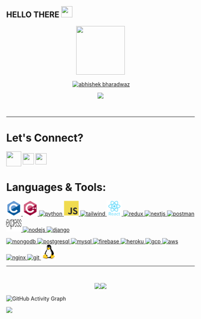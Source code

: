 ## HELLO THERE <img src="https://github.com/TheDudeThatCode/TheDudeThatCode/blob/master/Assets/Hi.gif" width="30px" height="30px">

<p align="center" >
<img src="https://github.com/TheDudeThatCode/TheDudeThatCode/blob/master/Assets/Developer.gif" width="130px" height="130px">
</p>

<p align="center"> <img width='170px' src="https://komarev.com/ghpvc/?username=4Marsha1&label=Profile%20views&color=1338BF&style=flat" alt="" />     <a href="https://drive.google.com/file/d/1Uti2a4kHAsl0ISGh3O4jtCFkvGUO0qPh/view?usp=sharing" target="_blank"><img width="195px" src="https://img.shields.io/badge/Resume-ViewInDrive-brightgreen" alt="abhishek bharadwaz" /></a></p>

<p align="center"><img src="https://github-readme-streak-stats.herokuapp.com/?user=4Marsha1&theme=tokyonight&hide_border=true" /></p>

<br/>
<hr/>

# Let's Connect? 
<p align="left">
<a href="mailto:abhishekbharadwaz22@gmail.com" target="blank"><img align="center" width="40px" height="40px" src="https://img.icons8.com/color/48/000000/gmail-new.png"/></a>
<a href="https://www.linkedin.com/in/abhishek-bharadwaz-458993192/" target="blank"><img align="center" src="https://raw.githubusercontent.com/rahuldkjain/github-profile-readme-generator/master/src/images/icons/Social/linked-in-alt.svg" height="30px" width="30px" /></a>
<a href="https://www.leetcode.com/_Marsha1" target="blank"><img align="center" src="https://raw.githubusercontent.com/rahuldkjain/github-profile-readme-generator/master/src/images/icons/Social/leet-code.svg" height="30px" width="30px" /></a>
</p>

# Languages & Tools:  
<p align="left"> 
<a href="https://www.cprogramming.com/" target="_blank"> <img src="https://raw.githubusercontent.com/devicons/devicon/master/icons/c/c-original.svg" alt="c" width="40" height="40"/> </a> <a href="https://www.w3schools.com/cpp/" target="_blank"> <img src="https://raw.githubusercontent.com/devicons/devicon/master/icons/cplusplus/cplusplus-original.svg" alt="cplusplus" width="40" height="40"/> </a> <a href="https://www.python.org/" target="_blank"> <img src="https://github.com/rahuldkjain/github-profile-readme-generator/blob/master/src/images/icons/ProgrammingLanguages/python.svg" alt="python" width="40" height="40"/> </a><a href="https://developer.mozilla.org/en-US/docs/Web/JavaScript" target="_blank"> <img src="https://raw.githubusercontent.com/devicons/devicon/master/icons/javascript/javascript-original.svg" alt="javascript" width="40" height="40"/> </a><a href="https://tailwindcss.com" target="_blank"> <img src="https://github.com/rahuldkjain/github-profile-readme-generator/blob/master/src/images/icons/FrontendDevelopment/tailwind.svg" alt="tailwind" width="40" height="40"/> </a><a href="https://reactjs.org/" target="_blank"> <img src="https://raw.githubusercontent.com/devicons/devicon/master/icons/react/react-original-wordmark.svg" alt="react" width="40" height="40"/> </a> <a href="https://redux.js.org/" target="_blank"> <img src="https://github.com/rahuldkjain/github-profile-readme-generator/blob/master/src/images/icons/FrontendDevelopment/redux.svg" alt="redux" width="40" height="40"/> </a> <a href="https://nextjs.org/" target="_blank"> <img src="https://github.com/rahuldkjain/github-profile-readme-generator/blob/master/src/images/icons/StaticSiteGenerators/nextjs.svg" alt="nextjs" width="40" height="40"/> </a> <a href="https://learning.postman.com/docs/getting-started/introduction/" target="_blank"> <img src="https://github.com/rahuldkjain/github-profile-readme-generator/blob/master/src/images/icons/Software/postman.svg" alt="postman" width="40" height="40"/> </a> <a href="https://expressjs.com/" target="_blank"> <img src="https://github.com/rahuldkjain/github-profile-readme-generator/blob/master/src/images/icons/BackendDevelopment/express.svg" alt="express" width="40" height="40"/> </a><a href="https://nodejs.org/en/" target="_blank"> <img src="https://github.com/rahuldkjain/github-profile-readme-generator/blob/master/src/images/icons/BackendDevelopment/nodejs.svg" alt="nodejs" width="40" height="40"/> </a> <a href="https://www.djangoproject.com/" target="_blank"> <img src="https://github.com/rahuldkjain/github-profile-readme-generator/blob/master/src/images/icons/Framework/django.svg" alt="django" width="40" height="40"/> </a>
  
  <a href="https://www.mongodb.com/" target="_blank"> <img src="https://github.com/rahuldkjain/github-profile-readme-generator/blob/master/src/images/icons/Database/mongodb.svg" alt="mongodb" width="40" height="40"/> </a><a href="https://www.postgresql.org/" target="_blank"> <img src="https://github.com/rahuldkjain/github-profile-readme-generator/blob/master/src/images/icons/Database/postgresql.svg" alt="postgresql" width="40" height="40"/> </a><a href="https://www.mysql.com/" target="_blank"> <img src="https://github.com/rahuldkjain/github-profile-readme-generator/blob/master/src/images/icons/Database/mysql.svg" alt="mysql" width="40" height="40"/> </a><a href="https://firebase.google.com/" target="_blank"> <img src="https://github.com/rahuldkjain/github-profile-readme-generator/blob/master/src/images/icons/BaaS/firebase.svg" alt="firebase" width="40" height="40"/> </a>  <a href="https://heroku.com/" target="_blank"> <img src="https://github.com/rahuldkjain/github-profile-readme-generator/blob/master/src/images/icons/BaaS/heroku.svg" alt="heroku" width="40" height="40"/> </a><a href="https://cloud.google.com/" target="_blank"> <img src="https://github.com/rahuldkjain/github-profile-readme-generator/blob/master/src/images/icons/Devops/gcp.svg" alt="gcp" width="40" height="40"/> </a><a href="https://aws.amazon.com/" target="_blank"> <img src="https://github.com/rahuldkjain/github-profile-readme-generator/blob/master/src/images/icons/Devops/aws.svg" alt="aws" width="40" height="40"/> </a><a href="https://www.nginx.com/" target="_blank"> <img src="https://github.com/rahuldkjain/github-profile-readme-generator/blob/master/src/images/icons/BackendDevelopment/nginx.svg" alt="nginx" width="40" height="40"/> </a><a href="https://git-scm.com/" target="_blank"> <img src="https://www.vectorlogo.zone/logos/git-scm/git-scm-icon.svg" alt="git" width="40" height="40"/> </a> <a href="https://www.linux.org/" target="_blank"> <img src="https://raw.githubusercontent.com/devicons/devicon/master/icons/linux/linux-original.svg" alt="linux" width="40" height="40"/> </a>
  
</p>
<hr/>
<br/>

<p align="center"><img src="https://github-readme-stats.vercel.app/api?username=4Marsha1&count_private=true&include_all_commits=false&show_icons=true&theme=tokyonight&hide_border=true" /><img src="https://github-readme-stats.vercel.app/api/top-langs/?username=4Marsha1&layout=compact&show_icons=true&theme=tokyonight&langs_count=10&hide_border=true"  /></p>

![GitHub Activity Graph](https://activity-graph.herokuapp.com/graph?username=4Marsha1&theme=react-dark&area=true&hide_border=true)  

<a href="https://github.com/404"><img src="https://user-images.githubusercontent.com/73097560/115834477-dbab4500-a447-11eb-908a-139a6edaec5c.gif"></a>
